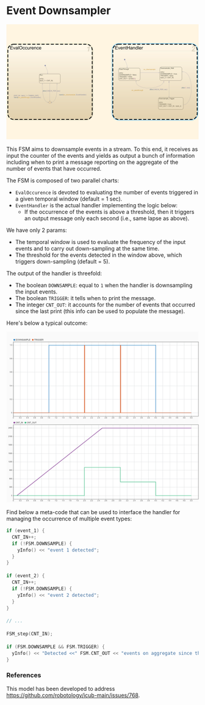 Event Downsampler
=================

![model](./assets/model.png)

This FSM aims to downsample events in a stream. To this end, it receives as input the counter of the events and yields as output
a bunch of information including when to print a message reporting on the aggregate of the number of events that have occurred.

The FSM is composed of two parallel charts:

- `EvalOccurence` is devoted to evaluating the number of events triggered in a given temporal window (default = 1 sec).
- `EventHandler` is the actual handler implementing the logic below:
  - If the occurrence of the events is above a threshold, then it triggers an output message only each second (i.e., same lapse as above).

We have only 2 params:
- The temporal window is used to evaluate the frequency of the input events and to carry out down-sampling at the same time.
- The threshold for the events detected in the window above, which triggers down-sampling (default = 5).

The output of the handler is threefold:
- The boolean `DOWNSAMPLE`: equal to `1` when the handler is downsampling the input events. 
- The boolean `TRIGGER`: it tells when to print the message.
- The integer `CNT_OUT`: it accounts for the number of events that occurred since the last print (this info can be used to populate the message).

Here's below a typical outcome:

![graph](./assets/graphs.png)

Find below a meta-code that can be used to interface the handler for managing the occurrence of multiple event types:

```c++
if (event_1) {
  CNT_IN++;
  if (!FSM.DOWNSAMPLE) {
    yInfo() << "event 1 detected";
  }
}

if (event_2) {
  CNT_IN++;
  if (!FSM.DOWNSAMPLE) {
    yInfo() << "event 2 detected";
  }
}

// ...

FSM_step(CNT_IN);

if (FSM.DOWNSAMPLE && FSM.TRIGGER) {
  yInfo() << "Detected <<" FSM.CNT_OUT << "events on aggregate since the last message";
}
```

### References
This model has been developed to address https://github.com/robotology/icub-main/issues/768.
